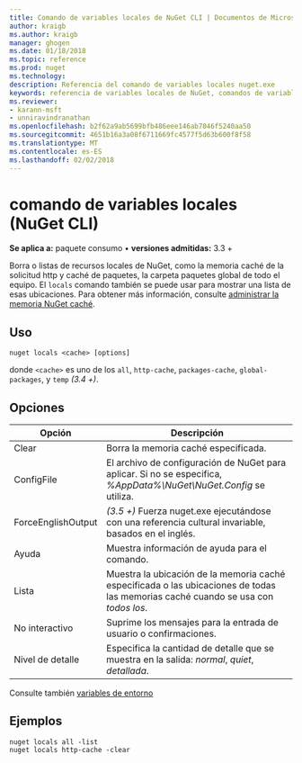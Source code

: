 ```yaml
---
title: Comando de variables locales de NuGet CLI | Documentos de Microsoft
author: kraigb
ms.author: kraigb
manager: ghogen
ms.date: 01/18/2018
ms.topic: reference
ms.prod: nuget
ms.technology: 
description: Referencia del comando de variables locales nuget.exe
keywords: referencia de variables locales de NuGet, comandos de variables locales
ms.reviewer:
- karann-msft
- unniravindranathan
ms.openlocfilehash: b2f62a9ab5699bfb486eee146ab7046f5240aa50
ms.sourcegitcommit: 4651b16a3a08f6711669fc4577f5d63b600f8f58
ms.translationtype: MT
ms.contentlocale: es-ES
ms.lasthandoff: 02/02/2018
---
```

# <a name="locals-command-nuget-cli"></a>comando de variables locales (NuGet CLI)

**Se aplica a:** paquete consumo &bullet; **versiones admitidas:** 3.3 +

Borra o listas de recursos locales de NuGet, como la memoria caché de la solicitud http y caché de paquetes, la carpeta paquetes global de todo el equipo. El `locals` comando también se puede usar para mostrar una lista de esas ubicaciones. Para obtener más información, consulte [administrar la memoria NuGet caché](../consume-packages/managing-the-nuget-cache.md).

## <a name="usage"></a>Uso

```cli
nuget locals <cache> [options]
```

donde `<cache>` es uno de los `all`, `http-cache`, `packages-cache`, `global-packages`, y `temp` *(3.4 +)*.

## <a name="options"></a>Opciones

| Opción | Descripción |
| --- | --- |
| Clear | Borra la memoria caché especificada. |
| ConfigFile | El archivo de configuración de NuGet para aplicar. Si no se especifica, *%AppData%\NuGet\NuGet.Config* se utiliza. |
| ForceEnglishOutput | *(3.5 +)*  Fuerza nuget.exe ejecutándose con una referencia cultural invariable, basados en el inglés. |
| Ayuda | Muestra información de ayuda para el comando. |
| Lista | Muestra la ubicación de la memoria caché especificada o las ubicaciones de todas las memorias caché cuando se usa con *todos los*. |
| No interactivo | Suprime los mensajes para la entrada de usuario o confirmaciones. |
| Nivel de detalle | Especifica la cantidad de detalle que se muestra en la salida: *normal*, *quiet*, *detallada*. |

Consulte también [variables de entorno](cli-ref-environment-variables.md)

## <a name="examples"></a>Ejemplos

```cli
nuget locals all -list
nuget locals http-cache -clear
```
